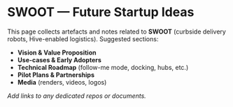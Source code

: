 
# SWOOT — Future Startup Ideas

This page collects artefacts and notes related to **SWOOT** (curbside delivery robots, Hive-enabled logistics). Suggested sections:

- **Vision & Value Proposition**
- **Use-cases & Early Adopters**
- **Technical Roadmap** (follow-me mode, docking, hubs, etc.)
- **Pilot Plans & Partnerships**
- **Media** (renders, videos, logos)

_Add links to any dedicated repos or documents._
